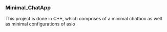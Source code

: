 ### Minimal_ChatApp

This project is done in C++, which comprises of a minimal chatbox as well as minimal configurations of asio